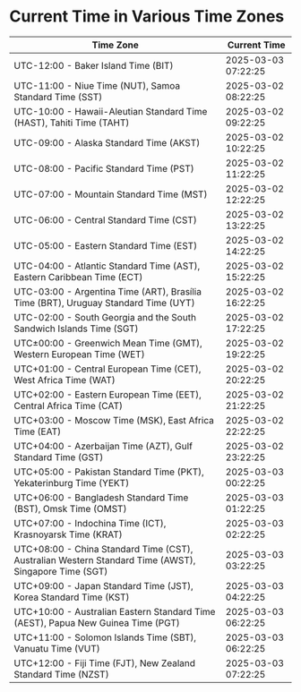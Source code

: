 # Current Time in Various Time Zones

| Time Zone | Current Time |
|-----------|--------------|
| UTC-12:00 - Baker Island Time (BIT) | 2025-03-03 07:22:25 |
| UTC-11:00 - Niue Time (NUT), Samoa Standard Time (SST) | 2025-03-02 08:22:25 |
| UTC-10:00 - Hawaii-Aleutian Standard Time (HAST), Tahiti Time (TAHT) | 2025-03-02 09:22:25 |
| UTC-09:00 - Alaska Standard Time (AKST) | 2025-03-02 10:22:25 |
| UTC-08:00 - Pacific Standard Time (PST) | 2025-03-02 11:22:25 |
| UTC-07:00 - Mountain Standard Time (MST) | 2025-03-02 12:22:25 |
| UTC-06:00 - Central Standard Time (CST) | 2025-03-02 13:22:25 |
| UTC-05:00 - Eastern Standard Time (EST) | 2025-03-02 14:22:25 |
| UTC-04:00 - Atlantic Standard Time (AST), Eastern Caribbean Time (ECT) | 2025-03-02 15:22:25 |
| UTC-03:00 - Argentina Time (ART), Brasília Time (BRT), Uruguay Standard Time (UYT) | 2025-03-02 16:22:25 |
| UTC-02:00 - South Georgia and the South Sandwich Islands Time (SGT) | 2025-03-02 17:22:25 |
| UTC±00:00 - Greenwich Mean Time (GMT), Western European Time (WET) | 2025-03-02 19:22:25 |
| UTC+01:00 - Central European Time (CET), West Africa Time (WAT) | 2025-03-02 20:22:25 |
| UTC+02:00 - Eastern European Time (EET), Central Africa Time (CAT) | 2025-03-02 21:22:25 |
| UTC+03:00 - Moscow Time (MSK), East Africa Time (EAT) | 2025-03-02 22:22:25 |
| UTC+04:00 - Azerbaijan Time (AZT), Gulf Standard Time (GST) | 2025-03-02 23:22:25 |
| UTC+05:00 - Pakistan Standard Time (PKT), Yekaterinburg Time (YEKT) | 2025-03-03 00:22:25 |
| UTC+06:00 - Bangladesh Standard Time (BST), Omsk Time (OMST) | 2025-03-03 01:22:25 |
| UTC+07:00 - Indochina Time (ICT), Krasnoyarsk Time (KRAT) | 2025-03-03 02:22:25 |
| UTC+08:00 - China Standard Time (CST), Australian Western Standard Time (AWST), Singapore Time (SGT) | 2025-03-03 03:22:25 |
| UTC+09:00 - Japan Standard Time (JST), Korea Standard Time (KST) | 2025-03-03 04:22:25 |
| UTC+10:00 - Australian Eastern Standard Time (AEST), Papua New Guinea Time (PGT) | 2025-03-03 06:22:25 |
| UTC+11:00 - Solomon Islands Time (SBT), Vanuatu Time (VUT) | 2025-03-03 06:22:25 |
| UTC+12:00 - Fiji Time (FJT), New Zealand Standard Time (NZST) | 2025-03-03 07:22:25 |
